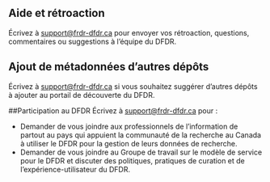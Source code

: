 ## Aide et rétroaction
Écrivez à [support@frdr-dfdr.ca](mailto:support@frdr-dfdr.ca) pour envoyer vos rétroaction, questions, commentaires ou suggestions à l’équipe du DFDR.

## Ajout de métadonnées d’autres dépôts
Écrivez à [support@frdr-dfdr.ca](mailto:support@frdr-dfdr.ca) si vous souhaitez suggérer d’autres dépôts à ajouter au portail de découverte du DFDR.

##Participation au DFDR
Écrivez à [support@frdr-dfdr.ca](mailto:support@frdr-dfdr.ca) pour :

* Demander de vous joindre aux professionnels de l’information de partout au pays qui appuient la communauté de la recherche au Canada à utiliser le DFDR pour la gestion de leurs données de recherche.
* Demander de vous joindre au Groupe de travail sur le modèle de service pour le DFDR et discuter des politiques, pratiques de curation et de l’expérience-utilisateur du DFDR.
